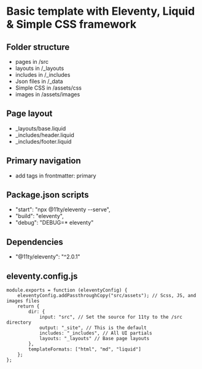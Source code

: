 # Basic template with Eleventy, Liquid & Simple CSS framework

## Folder structure
- pages in /src
- layouts in /_layouts
- includes in /_includes
- Json files in /_data
- Simple CSS in /assets/css
- images in /assets/images

## Page layout
- _layouts/base.liquid
- _includes/header.liquid
- _includes/footer.liquid

## Primary navigation
- add tags in frontmatter: primary

## Package.json scripts
- "start": "npx @11ty/eleventy --serve",
- "build": "eleventy",
- "debug": "DEBUG=* eleventy"

## Dependencies
- "@11ty/eleventy": "^2.0.1"

## eleventy.config.js
```
module.exports = function (eleventyConfig) {
    eleventyConfig.addPassthroughCopy("src/assets"); // Scss, JS, and images files
    return {
        dir: {
            input: "src", // Set the source for 11ty to the /src directory
            output: "_site", // This is the default
            includes: "_includes", // All UI partials
            layouts: "_layouts" // Base page layouts
        },
        templateFormats: ["html", "md", "liquid"]
    };
};
```
